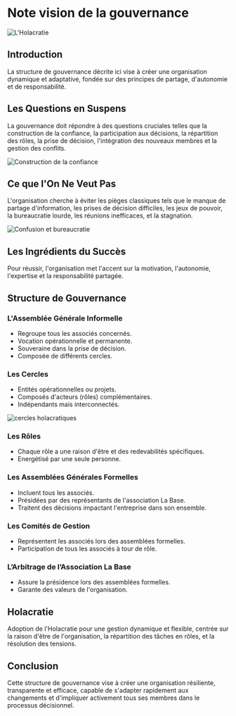 # Note vision de la gouvernance

![L'Holacratie](/holacratieimg.png)

## Introduction
La structure de gouvernance décrite ici vise à créer une organisation dynamique et adaptative, fondée sur des principes de partage, d'autonomie et de responsabilité.

## Les Questions en Suspens
La gouvernance doit répondre à des questions cruciales telles que la construction de la confiance, la participation aux décisions, la répartition des rôles, la prise de décision, l'intégration des nouveaux membres et la gestion des conflits.

![Construction de la confiance](/confianceconstruction.png)

## Ce que l'On Ne Veut Pas
L'organisation cherche à éviter les pièges classiques tels que le manque de partage d'information, les prises de décision difficiles, les jeux de pouvoir, la bureaucratie lourde, les réunions inefficaces, et la stagnation.

![Confusion et bureaucratie](/confusion.png)

## Les Ingrédients du Succès
Pour réussir, l'organisation met l'accent sur la motivation, l'autonomie, l'expertise et la responsabilité partagée.

## Structure de Gouvernance
### L'Assemblée Générale Informelle
- Regroupe tous les associés concernés.
- Vocation opérationnelle et permanente.
- Souveraine dans la prise de décision.
- Composée de différents cercles.

### Les Cercles
- Entités opérationnelles ou projets.
- Composés d'acteurs (rôles) complémentaires.
- Indépendants mais interconnectés.

![cercles holacratiques](/cercles.png)
### Les Rôles
- Chaque rôle a une raison d'être et des redevabilités spécifiques.
- Energétisé par une seule personne.

### Les Assemblées Générales Formelles
- Incluent tous les associés.
- Présidées par des représentants de l'association La Base.
- Traitent des décisions impactant l'entreprise dans son ensemble.

### Les Comités de Gestion
- Représentent les associés lors des assemblées formelles.
- Participation de tous les associés à tour de rôle.

### L’Arbitrage de l’Association La Base
- Assure la présidence lors des assemblées formelles.
- Garante des valeurs de l'organisation.

## Holacratie
Adoption de l'Holacratie pour une gestion dynamique et flexible, centrée sur la raison d'être de l'organisation, la répartition des tâches en rôles, et la résolution des tensions.

## Conclusion
Cette structure de gouvernance vise à créer une organisation résiliente, transparente et efficace, capable de s'adapter rapidement aux changements et d'impliquer activement tous ses membres dans le processus décisionnel.
